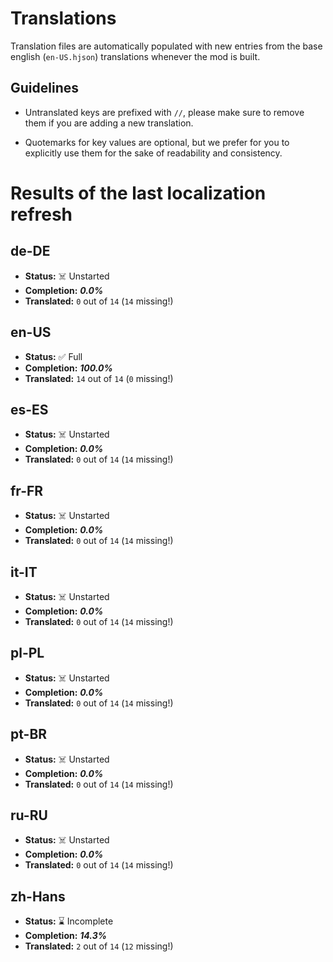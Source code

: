 
# Translations

Translation files are automatically populated with new entries from the base english (`en-US.hjson`) translations whenever the mod is built.

## Guidelines

* Untranslated keys are prefixed with `//`, please make sure to remove them if you are adding a new translation.

* Quotemarks for key values are optional, but we prefer for you to explicitly use them for the sake of readability and consistency.

# Results of the last localization refresh

## de-DE
- **Status:** ☠️ Unstarted
- **Completion:** ***0.0%***
- **Translated:** `0` out of `14` (`14` missing!)

## en-US
- **Status:** ✅ Full
- **Completion:** ***100.0%***
- **Translated:** `14` out of `14` (`0` missing!)

## es-ES
- **Status:** ☠️ Unstarted
- **Completion:** ***0.0%***
- **Translated:** `0` out of `14` (`14` missing!)

## fr-FR
- **Status:** ☠️ Unstarted
- **Completion:** ***0.0%***
- **Translated:** `0` out of `14` (`14` missing!)

## it-IT
- **Status:** ☠️ Unstarted
- **Completion:** ***0.0%***
- **Translated:** `0` out of `14` (`14` missing!)

## pl-PL
- **Status:** ☠️ Unstarted
- **Completion:** ***0.0%***
- **Translated:** `0` out of `14` (`14` missing!)

## pt-BR
- **Status:** ☠️ Unstarted
- **Completion:** ***0.0%***
- **Translated:** `0` out of `14` (`14` missing!)

## ru-RU
- **Status:** ☠️ Unstarted
- **Completion:** ***0.0%***
- **Translated:** `0` out of `14` (`14` missing!)

## zh-Hans
- **Status:** ⌛ Incomplete
- **Completion:** ***14.3%***
- **Translated:** `2` out of `14` (`12` missing!)

